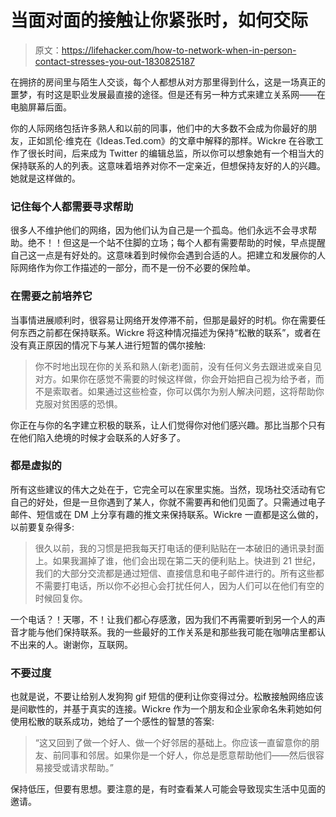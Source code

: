 # 当面对面的接触让你紧张时，如何交际

> 原文：<https://lifehacker.com/how-to-network-when-in-person-contact-stresses-you-out-1830825187>

在拥挤的房间里与陌生人交谈，每个人都想从对方那里得到什么，这是一场真正的噩梦，有时这是职业发展最直接的途径。但是还有另一种方式来建立关系网——在电脑屏幕后面。



你的人际网络包括许多熟人和以前的同事，他们中的大多数不会成为你最好的朋友，正如凯伦·维克在《Ideas.Ted.com》的文章中解释的那样。Wickre 在谷歌工作了很长时间，后来成为 Twitter 的编辑总监，所以你可以想象她有一个相当大的保持联系的人的列表。这意味着培养对你不一定亲近，但想保持友好的人的兴趣。她就是这样做的。

### 记住每个人都需要寻求帮助

很多人不维护他们的网络，因为他们认为自己是一个孤岛。他们永远不会寻求帮助。绝不！！但这是一个站不住脚的立场；每个人都有需要帮助的时候，早点提醒自己这一点是有好处的。这意味着到时候你会遇到合适的人。把建立和发展你的人际网络作为你工作描述的一部分，而不是一份不必要的保险单。

### 在需要之前培养它

当事情进展顺利时，很容易让网络开发停滞不前，但那是最好的时机。你在需要任何东西之前都在保持联系。Wickre 将这种情况描述为保持“松散的联系”，或者在没有真正原因的情况下与某人进行短暂的偶尔接触:

> 你不时地出现在你的关系和熟人(新老)面前，没有任何义务去跟进或亲自见对方。如果你在感觉不需要的时候这样做，你会开始把自己视为给予者，而不是索取者。如果通过这些检查，你可以偶尔为别人解决问题，这将帮助你克服对贫困感的恐惧。

你正在与你的名字建立积极的联系，让人们觉得你对他们感兴趣。那比当那个只有在他们陷入绝境的时候才会联系的人好多了。

### 都是虚拟的

所有这些建议的伟大之处在于，它完全可以在家里实施。当然，现场社交活动有它自己的好处，但是一旦你遇到了某人，你就不需要再和他们见面了。只需通过电子邮件、短信或在 DM 上分享有趣的推文来保持联系。Wickre 一直都是这么做的，以前要复杂得多:

> 很久以前，我的习惯是把我每天打电话的便利贴贴在一本破旧的通讯录封面上。如果我漏掉了谁，他们会出现在第二天的便利贴上。快进到 21 世纪，我们的大部分交流都是通过短信、直接信息和电子邮件进行的。所有这些都不需要打电话，所以你不必担心会打扰任何人，因为人们可以在他们有空的时候回复你。

一个电话？！天哪，不！让我们都心存感激，因为我们不再需要听到另一个人的声音才能与他们保持联系。我的一些最好的工作关系是和那些我可能在咖啡店里都认不出来的人。谢谢你，互联网。

### 不要过度

也就是说，不要让给别人发狗狗 gif 短信的便利让你变得过分。松散接触网络应该是间歇性的，并基于真实的连接。Wickre 作为一个朋友和企业家命名朱莉她如何使用松散的联系成功，她给了一个感性的智慧的答案:

> “这又回到了做一个好人、做一个好邻居的基础上。你应该一直留意你的朋友、前同事和邻居。如果你是一个好人，你总是愿意帮助他们——然后很容易接受或请求帮助。”

保持低压，但要有思想。要注意的是，有时查看某人可能会导致现实生活中见面的邀请。